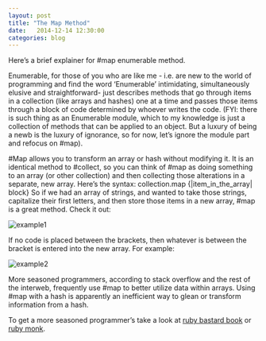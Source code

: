 ```yaml
---
layout: post
title: "The Map Method"
date:   2014-12-14 12:30:00
categories: blog
---
```

Here’s a brief explainer for #map enumerable method.


Enumerable, for those of you who are like me - i.e. are new to the world of programming and find the word ‘Enumerable’ intimidating, simultaneously elusive and straightforward- just describes methods that go through items in a collection (like arrays and hashes) one at a time and passes those items through a block of code determined by whoever writes the code. (FYI: there is such thing as an Enumerable module, which to my knowledge is just a collection of methods that can be applied to an object. But a luxury of being a newb is the luxury of ignorance, so for now, let’s ignore the module part and refocus on #map).

\#Map allows you to transform an array or hash without modifying it. It is an identical method to #collect, so you can think of #map as doing something to an array (or other collection) and then collecting those alterations in a separate, new array.
Here’s the syntax: collection.map {|item_in_the_array| block}
So if we had an array of strings, and wanted to take those strings, capitalize their first letters, and then store those items in a new array, #map is a great method. Check it out:

![example1](/assets//t4_example1.png)

If no code is placed between the brackets, then whatever is between the bracket is entered into the new array. For example:

![example2](/assets/t4_example2.png)


More seasoned programmers, according to stack overflow and the rest of the interweb, frequently use #map to better utilize data within arrays. Using #map with a hash is apparently an inefficient way to glean or transform information from a hash.


To get a more seasoned programmer’s take a look at [ruby bastard book](http://ruby.bastardsbook.com/chapters/enumerables/) or [ruby monk](http://rubymonk.com/learning/books/4-ruby-primer-ascent/chapters/44-collections/lessons/96-enumerators-and-enumerables).
